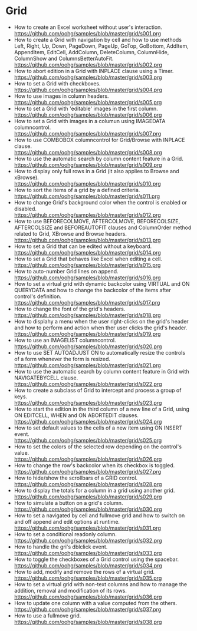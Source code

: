 # Grid

* How to create an Excel worksheet without user's interaction.<br>
https://github.com/oohg/samples/blob/master/grid/s001.prg
* How to create a Grid with navigation by cell and how to use methods Left, Right, Up, Down, PageDown, PageUp, GoTop, GoBottom, AddItem, AppendItem, EditCell, AddColumn, DeleteColumn, ColumnHide, ColumnShow and ColumnsBetterAutoFit.<br>
https://github.com/oohg/samples/blob/master/grid/s002.prg
* How to abort edition in a Grid with INPLACE clause using a Timer.<br>
https://github.com/oohg/samples/blob/master/grid/s003.prg
* How to set a Grid with checkboxes.<br>
https://github.com/oohg/samples/blob/master/grid/s004.prg
* How to use images in column headers.<br>
https://github.com/oohg/samples/blob/master/grid/s005.prg
* How to set a Grid with 'editable' images in the first column.<br>
https://github.com/oohg/samples/blob/master/grid/s006.prg
* How to set a Grid with images in a columun using IMAGEDATA columncontrol.<br>
https://github.com/oohg/samples/blob/master/grid/s007.prg
* How to use COMBOBOX columncontrol for Grid/Browse with INPLACE clause.<br>
https://github.com/oohg/samples/blob/master/grid/s008.prg
* How to use the automatic search by column content feature in a Grid.<br>
https://github.com/oohg/samples/blob/master/grid/s009.prg
* How to display only full rows in a Grid (it also applies to Browse and xBrowse).<br>
https://github.com/oohg/samples/blob/master/grid/s010.prg
* How to sort the items of a grid by a defined criteria.<br>
https://github.com/oohg/samples/blob/master/grid/s011.prg
* How to change Grid's background color when the control is enabled or disabled.<br>
https://github.com/oohg/samples/blob/master/grid/s012.prg
* How to use BEFORECOLMOVE, AFTERCOLMOVE, BEFORECOLSIZE, AFTERCOLSIZE and BEFOREAUTOFIT clauses and ColumnOrder method related to Grid, XBrowse and Browse headers.<br>
https://github.com/oohg/samples/blob/master/grid/s013.prg
* How to set a Grid that can be edited without a keyboard.<br>
https://github.com/oohg/samples/blob/master/grid/s014.prg
* How to set a Grid that behaves like Excel when editing a cell.<br>
https://github.com/oohg/samples/blob/master/grid/s015.prg
* How to auto-number Grid lines on append.<br>
https://github.com/oohg/samples/blob/master/grid/s016.prg
* How to set a virtual grid with dynamic backcolor using VIRTUAL and ON QUERYDATA and how to change the backcolor of the items after control's definition.<br>
https://github.com/oohg/samples/blob/master/grid/s017.prg
* How to change the font of the grid's headers.<br>
https://github.com/oohg/samples/blob/master/grid/s018.prg
* How to displahy a menu when the user right-clicks on the grid's header and how to perform and action when ther user clicks the grid's header.<br>
https://github.com/oohg/samples/blob/master/grid/s019.prg
* How to use an IMAGELIST columncontrol.<br>
https://github.com/oohg/samples/blob/master/grid/s020.prg
* How to use SET AUTOADJUST ON to automatically resize the controls of a form whenever the form is resized.<br>
https://github.com/oohg/samples/blob/master/grid/s021.prg
* How to use the automatic search by column content feature in Grid with NAVIGATEBYCELL clause.<br>
https://github.com/oohg/samples/blob/master/grid/s022.prg
* How to create a subclass of Grid to intercept and process a group of keys.<br>
https://github.com/oohg/samples/blob/master/grid/s023.prg
* How to start the edition in the third column of a new line of a Grid, using ON EDITCELL, WHEN and ON ABORTEDIT clauses.<br>
https://github.com/oohg/samples/blob/master/grid/s024.prg
* How to set default values to the cells of a new item using ON INSERT event.<br>
https://github.com/oohg/samples/blob/master/grid/s025.prg
* How to set the colors of the selected row depending on the control's value.<br>
https://github.com/oohg/samples/blob/master/grid/s026.prg
* How to change the row's backcolor when its checkbox is toggled.<br>
https://github.com/oohg/samples/blob/master/grid/s027.prg
* How to hide/show the scrollbars of a GRID control.<br>
https://github.com/oohg/samples/blob/master/grid/s028.prg
* How to display the totals for a column in a grid using another grid.<br>
https://github.com/oohg/samples/blob/master/grid/s029.prg
* How to simulate a button on a grid's column.<br>
https://github.com/oohg/samples/blob/master/grid/s030.prg
* How to set a navigated by cell and fullmove grid and how to switch on and off append and edit options at runtime.<br>
https://github.com/oohg/samples/blob/master/grid/s031.prg
* How to set a conditional readonly column.<br>
https://github.com/oohg/samples/blob/master/grid/s032.prg
* How to handle the gri's dblclick event.<br>
https://github.com/oohg/samples/blob/master/grid/s033.prg
* How to toggle the checkboxes of a Grid control using the spacebar.<br>
https://github.com/oohg/samples/blob/master/grid/s034.prg
* How to add, modify and remove the rows of a virtual grid.<br>
https://github.com/oohg/samples/blob/master/grid/s035.prg
* How to set a virtual grid with non-text columns and how to manage the addition, removal and modification of its rows.<br>
https://github.com/oohg/samples/blob/master/grid/s036.prg
* How to update one column with a value computed from the others.<br>
https://github.com/oohg/samples/blob/master/grid/s037.prg
* How to use a fullmove grid.<br>
https://github.com/oohg/samples/blob/master/grid/s038.prg
